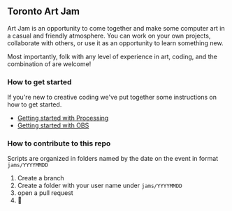 ##  Toronto Art Jam

Art Jam is an opportunity to come together and make some computer art in a casual and friendly atmosphere.
You can work on your own projects, collaborate with others, or use it as an opportunity to learn something new.
 
Most importantly, folk with any level of experience in art, coding, and the combination of are welcome!

### How to get started
If you're new to creative coding we've put together some instructions on how to get started.
- [Getting started with Processing](instructions/p5js.md)
- [Getting started with OBS](instructions/obs.md)

### How to contribute to this repo
Scripts are organized in folders named by the date on the event in format `jams/YYYYMMDD`

1. Create a branch
2. Create a folder with your user name under `jams/YYYYMMDD`
3. open a pull request
4. :tada:
